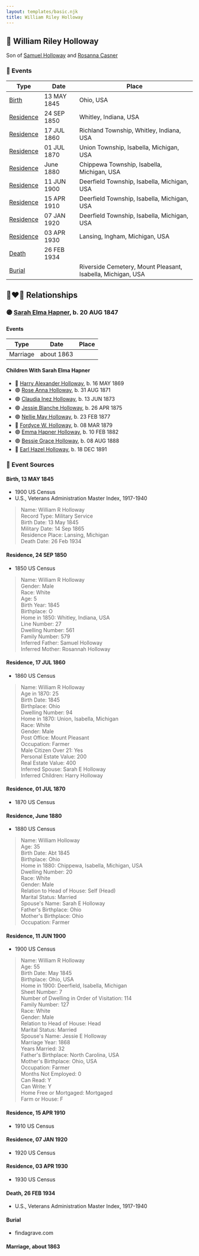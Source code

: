 ```yaml
---
layout: templates/basic.njk
title: William Riley Holloway
---
```

## 🔵 William Riley Holloway

Son of [Samuel Holloway](/people/6/61320261) and [Rosanna Casner](/people/1/11187132)

### 📆 Events

Type | Date | Place
------ | ------ | ------
[Birth](#event-b5e98646-c8ad-4a6b-9e00-621d9ac871aa) | 13 MAY 1845 | Ohio, USA
[Residence](#event-90fb8157-3fb5-4312-93a0-dc23424a7fa3) | 24 SEP 1850 | Whitley, Indiana, USA
[Residence](#event-c75ba9b5-c6d6-4028-9d5a-39cdbeacee4e) | 17 JUL 1860 | Richland Township, Whitley, Indiana, USA
[Residence](#event-132e9e8f-9209-48a3-a2a7-06329585eb02) | 01 JUL 1870 | Union Township, Isabella, Michigan, USA
[Residence](#event-9b9fbdd0-a8b8-4404-bdcf-ebd1db8b1f03) | June 1880 | Chippewa Township, Isabella, Michigan, USA
[Residence](#event-0a992bc1-c2f1-4506-a1a5-ab0abadf8c67) | 11 JUN 1900 | Deerfield Township, Isabella, Michigan, USA
[Residence](#event-23505803-bbc6-4c47-b9eb-e5b95a000f3d) | 15 APR 1910 | Deerfield Township, Isabella, Michigan, USA
[Residence](#event-89fc4fde-b2c3-42b1-8b83-1210af9f2d89) | 07 JAN 1920 | Deerfield Township, Isabella, Michigan, USA
[Residence](#event-bdedce83-5e51-4c84-86b3-657146d8decd) | 03 APR 1930 | Lansing, Ingham, Michigan, USA
[Death](#event-d5488691-b00d-4cb4-880b-e37587f6edb4) | 26 FEB 1934 |
[Burial](#event-3a389c65-20d2-44ab-a065-2f6480fa12e4) |  | Riverside Cemetery, Mount Pleasant, Isabella, Michigan, USA

## 👩‍❤️‍👨 Relationships

### 🟣 [Sarah Elma Hapner](/people/2/20173654), b. 20 AUG 1847

#### Events

Type | Date | Place
------ | ------ | ------
Marriage | about 1863 |
#### Children With Sarah Elma Hapner
* 🔵 [Harry Alexander Holloway](/people/9/99774121), b. 16 MAY 1869
* 🟣 [Rose Anna Holloway](/people/2/26212000), b. 31 AUG 1871
* 🟣 [Claudia Inez Holloway](/people/1/10696840), b. 13 JUN 1873
* 🟣 [Jessie Blanche Holloway](/people/2/29242864), b. 26 APR 1875
* 🟣 [Nellie May Holloway](/people/1/18968776), b. 23 FEB 1877
* 🔵 [Fordyce W. Holloway](/people/9/91023288), b. 08 MAR 1879
* 🟣 [Emma Hapner Holloway](/people/5/58093825), b. 10 FEB 1882
* 🟣 [Bessie Grace Holloway](/people/4/42980644), b. 08 AUG 1888
* 🔵 [Earl Hazel Holloway](/people/8/86925962), b. 18 DEC 1891
### 📰 Event Sources

#### <a id="event-b5e98646-c8ad-4a6b-9e00-621d9ac871aa"></a> Birth, 13 MAY 1845
* 1900 US Census
* U.S., Veterans Administration Master Index, 1917-1940
>   
  > Name: William R Holloway  
  > Record Type: Military Service  
  > Birth Date: 13 May 1845  
  > Military Date: 14 Sep 1865  
  > Residence Place: Lansing, Michigan  
  > Death Date: 26 Feb 1934

#### <a id="event-90fb8157-3fb5-4312-93a0-dc23424a7fa3"></a> Residence, 24 SEP 1850
* 1850 US Census
>   
  > Name: William R Holloway  
  > Gender: Male  
  > Race: White  
  > Age: 5  
  > Birth Year: 1845  
  > Birthplace: O  
  > Home in 1850: Whitley, Indiana, USA  
  > Line Number: 27  
  > Dwelling Number: 561  
  > Family Number: 579  
  > Inferred Father: Samuel Holloway  
  > Inferred Mother: Rosannah Holloway

#### <a id="event-c75ba9b5-c6d6-4028-9d5a-39cdbeacee4e"></a> Residence, 17 JUL 1860
* 1860 US Census
>   
  > Name: William R Holloway  
  > Age in 1870: 25  
  > Birth Date: 1845  
  > Birthplace: Ohio  
  > Dwelling Number: 94  
  > Home in 1870: Union, Isabella, Michigan  
  > Race: White  
  > Gender: Male  
  > Post Office: Mount Pleasant  
  > Occupation: Farmer  
  > Male Citizen Over 21: Yes  
  > Personal Estate Value: 200  
  > Real Estate Value: 400  
  > Inferred Spouse: Sarah E Holloway  
  > Inferred Children: Harry Holloway

#### <a id="event-132e9e8f-9209-48a3-a2a7-06329585eb02"></a> Residence, 01 JUL 1870
* 1870 US Census

#### <a id="event-9b9fbdd0-a8b8-4404-bdcf-ebd1db8b1f03"></a> Residence, June 1880
* 1880 US Census
>   
  > Name: William Holloway  
  > Age: 35  
  > Birth Date: Abt 1845  
  > Birthplace: Ohio  
  > Home in 1880: Chippewa, Isabella, Michigan, USA  
  > Dwelling Number: 20  
  > Race: White  
  > Gender: Male  
  > Relation to Head of House: Self (Head)  
  > Marital Status: Married  
  > Spouse's Name: Sarah E Holloway  
  > Father's Birthplace: Ohio  
  > Mother's Birthplace: Ohio  
  > Occupation: Farmer

#### <a id="event-0a992bc1-c2f1-4506-a1a5-ab0abadf8c67"></a> Residence, 11 JUN 1900
* 1900 US Census
>   
  > Name: William R Holloway  
  > Age: 55  
  > Birth Date: May 1845  
  > Birthplace: Ohio, USA  
  > Home in 1900: Deerfield, Isabella, Michigan  
  > Sheet Number: 7  
  > Number of Dwelling in Order of Visitation: 114  
  > Family Number: 127  
  > Race: White  
  > Gender: Male  
  > Relation to Head of House: Head  
  > Marital Status: Married  
  > Spouse's Name: Jessie E Holloway  
  > Marriage Year: 1868  
  > Years Married: 32  
  > Father's Birthplace: North Carolina, USA  
  > Mother's Birthplace: Ohio, USA  
  > Occupation: Farmer  
  > Months Not Employed: 0  
  > Can Read: Y  
  > Can Write: Y  
  > Home Free or Mortgaged: Mortgaged  
  > Farm or House: F

#### <a id="event-23505803-bbc6-4c47-b9eb-e5b95a000f3d"></a> Residence, 15 APR 1910
* 1910 US Census

#### <a id="event-89fc4fde-b2c3-42b1-8b83-1210af9f2d89"></a> Residence, 07 JAN 1920
* 1920 US Census

#### <a id="event-bdedce83-5e51-4c84-86b3-657146d8decd"></a> Residence, 03 APR 1930
* 1930 US Census

#### <a id="event-d5488691-b00d-4cb4-880b-e37587f6edb4"></a> Death, 26 FEB 1934
* U.S., Veterans Administration Master Index, 1917-1940

#### <a id="event-3a389c65-20d2-44ab-a065-2f6480fa12e4"></a> Burial
* findagrave.com
#### <a id="event-532da203-267f-4e6d-aeec-fe2390f47eed"></a> Marriage, about 1863

